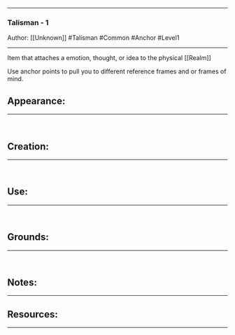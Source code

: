 - - -
### Talisman - 1
Author: [[Unknown]]
#Talisman #Common #Anchor #Level1
- - - 
Item that attaches a emotion, thought, or idea to the physical [[Realm]]

Use anchor points to pull you to different reference frames and or frames of mind.

## Appearance:<br>
- - -

<br>

## Creation: <br>
- - -
<br>

## Use:<br>
- - -
<br>

## Grounds:<br>
- - -
<br>

## Notes:<br>
- - - 


## Resources:
- - -
